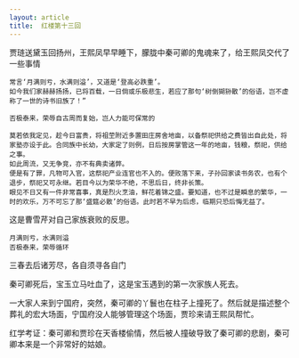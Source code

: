 ```yaml
---
layout: article
title:  红楼第十三回
---
```


贾琏送黛玉回扬州，王熙凤早早睡下，朦胧中秦可卿的鬼魂来了，给王熙凤交代了一些事情

```
常言‘月满则亏，水满则溢’，又道是‘登高必跌重’。
如今我们家赫赫扬扬，已将百载，一日倘或乐极悲生，若应了那句‘树倒猢狲散’的俗语，岂不虚称了一世的诗书旧族了！”

否极泰来，荣辱自古周而复始，岂人力能可保常的

莫若依我定见，趁今日富贵，将祖茔附近多置田庄房舍地亩，以备祭祀供给之费皆出自此处，将家塾亦设于此。合同族中长幼，大家定了则例，日后按房掌管这一年的地亩，钱粮，祭祀，供给之事。
如此周流，又无争竞，亦不有典卖诸弊。
便是有了罪，凡物可入官，这祭祀产业连官也不入的。便败落下来，子孙回家读书务农，也有个退步，祭祀又可永继。若目今以为荣华不绝，不思后日，终非长策。
眼见不日又有一件非常喜事，真是烈火烹油，鲜花着锦之盛。要知道，也不过是瞬息的繁华，一时的欢乐，万不可忘了那‘盛筵必散’的俗语。此时若不早为后虑，临期只恐后悔无益了。
```

这是曹雪芹对自己家族衰败的反思。

```
月满则亏，水满则溢
否极泰来，荣辱循环
```

三春去后诸芳尽，各自须寻各自门

秦可卿死后，宝玉立马吐血了，这是宝玉遇到的第一次家族人死去。

一大家人来到宁国府，突然，秦可卿的丫鬟也在柱子上撞死了。然后就是描述整个葬礼的宏大场面，宁国府没人能够管理这个场面，贾珍来请王熙凤帮忙。

红学考证：秦可卿和贾珍在天香楼偷情，然后被人撞破导致了秦可卿的悲剧，秦可卿本来是一个非常好的姑娘。
